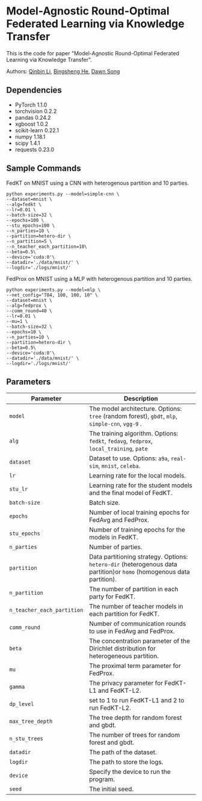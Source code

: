 # Model-Agnostic Round-Optimal Federated Learning via Knowledge Transfer
This is the code for paper "Model-Agnostic Round-Optimal Federated Learning via Knowledge Transfer".

Authors: [Qinbin Li](https://qinbinli.com), [Bingsheng He](https://www.comp.nus.edu.sg/~hebs/), [Dawn Song](https://people.eecs.berkeley.edu/~dawnsong/)
## Dependencies
* PyTorch 1.1.0
* torchvision 0.2.2
* pandas 0.24.2
* xgboost 1.0.2
* scikit-learn 0.22.1
* numpy 1.18.1
* scipy 1.4.1
* requests 0.23.0


## Sample Commands
FedKT on MNIST using a CNN with heterogenous partition and 10 parties.
```
python experiments.py --model=simple-cnn \
--dataset=mnist \
--alg=fedkt \
--lr=0.01 \
--batch-size=32 \
--epochs=100 \
--stu_epochs=100 \
--n_parties=10 \
--partition=hetero-dir \
--n_partition=5 \
--n_teacher_each_partition=10\
--beta=0.5\
--device='cuda:0'\
--datadir='./data/mnist/' \
--logdir='./logs/mnist/'
```


FedProx on MNIST using a MLP with heterogenous partition and 10 parties.
```
python experiments.py --model=mlp \
--net_config="784, 100, 100, 10" \
--dataset=mnist \
--alg=fedprox \
--comm_round=40 \
--lr=0.01 \
--mu=1 \
--batch-size=32 \
--epochs=10 \
--n_parties=10 \
--partition=hetero-dir \
--beta=0.5\
--device='cuda:0'\
--datadir='./data/mnist/' \
--logdir='./logs/mnist/'
```

## Parameters

| Parameter                      | Description                                 |
| ----------------------------- | ---------------------------------------- |
| `model`                     | The model architecture. Options: `tree` (random forest), `gbdt`, `mlp`, `simple-cnn`, `vgg-9` .|
| `alg` | The training algorithm. Options: `fedkt`, `fedavg`, `fedprox`, `local_training`, `pate`
| `dataset`      | Dataset to use. Options: `a9a`, `real-sim`, `mnist`, `celeba`. |
| `lr` | Learning rate for the local models. |
| `stu_lr` | Learning rate for the student models and the final model of FedKT. |
| `batch-size` | Batch size. |
| `epochs` | Number of local training epochs for FedAvg and FedProx. |
| `stu_epochs` | Number of training epochs for the models in FedKT. |
| `n_parties` | Number of parties. |
| `partition`  | Data partitioning strategy. Options: `hetero-dir` (heterogenous data partition)or `homo` (homogenous data partition). |
| `n_partition` | The number of partition in each party for FedKT. |
| `n_teacher_each_partition` | The number of teacher models in each partition for FedKT. |
| `comm_round`    | Number of communication rounds to use in FedAvg and FedProx. |
| `beta` | The concentration parameter of the Dirichlet distribution for heterogeneous partition. |
| `mu` | The proximal term parameter for FedProx. |
| `gamma` | The privacy parameter for FedKT-L1 and FedKT-L2. |
| `dp_level` | set to 1 to run FedKT-L1 and 2 to run FedKT-L2. |
| `max_tree_depth` | The tree depth for random forest and gbdt. |
| `n_stu_trees` | The number of trees for random forest and gbdt. |
| `datadir` | The path of the dataset. |
| `logdir` | The path to store the logs. |
| `device` | Specify the device to run the program. |
| `seed` | The initial seed. |